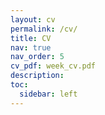 ```yaml
---
layout: cv
permalink: /cv/
title: CV
nav: true
nav_order: 5
cv_pdf: week_cv.pdf
description:
toc:
  sidebar: left
---
```

